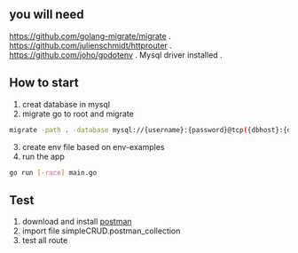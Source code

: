 ## you will need 
https://github.com/golang-migrate/migrate .
https://github.com/julienschmidt/httprouter .
https://github.com/joho/godotenv .
Mysql driver installed .

## How to start 
1. creat database in mysql
2. migrate go to root and migrate 
```bash
migrate -path . -database mysql://{username}:{password}@tcp({dbhost}:{dbport})/{dbname} up
```
3. create env file based on env-examples
4. run the app 
```bash
go run [-race] main.go
```

## Test
1. download and install [postman](https://www.getpostman.com/downloads/)
2. import file simpleCRUD.postman_collection
3. test all route